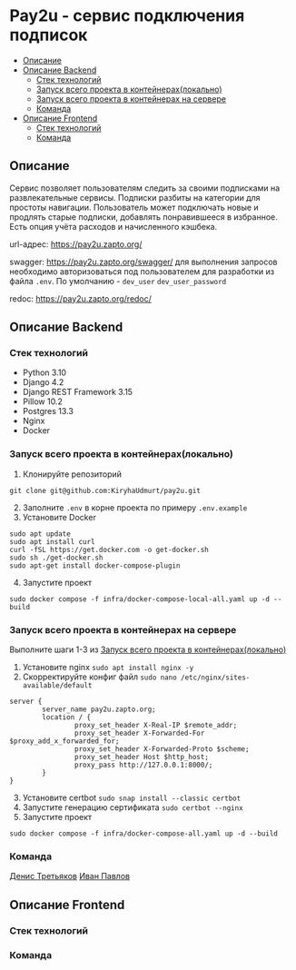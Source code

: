 # Pay2u - сервис подключения подписок

- [Описание](#desc)
- [Описание Backend](#desc-backend)
    - [Стек технологий](#stack-backend)
    - [Запуск всего проекта в контейнерах(локально)](#all-local)
    - [Запуск всего проекта в контейнерах на сервере](#all-local-server)
    - [Команда](#team-backend)
- [Описание Frontend](#desc-frontend)
    - [Стек технологий](#stack-frontend)
    - [Команда](#team-frontend)

## Описание <a id="desc"></a>
Сервис позволяет пользователям следить за своими подписками на развлекательные сервисы. Подписки разбиты на категории для простоты навигации. Пользователь может подключать новые и продлять старые подписки, добавлять понравившееся в избранное. Есть опция учёта расходов и начисленного кэшбека.

url-адрес: https://pay2u.zapto.org/

swagger: https://pay2u.zapto.org/swagger/
для выполнения запросов необходимо авторизоваться под пользователем для разработки из файла `.env`. По умолчанию - `dev_user` `dev_user_password`

redoc: https://pay2u.zapto.org/redoc/

## Описание Backend <a id="desc-backend"></a>

### Стек технологий <a id="stack-backend"></a>
 - Python 3.10
 - Django 4.2
 - Django REST Framework 3.15
 - Pillow 10.2
 - Postgres 13.3
 - Nginx
 - Docker

### Запуск всего проекта в контейнерах(локально) <a id="all-local"></a>
1. Клонируйте репозиторий
```
git clone git@github.com:KiryhaUdmurt/pay2u.git
```
2. Заполните `.env` в корне проекта по примеру `.env.example`
3. Установите Docker
```
sudo apt update
sudo apt install curl
curl -fSL https://get.docker.com -o get-docker.sh
sudo sh ./get-docker.sh
sudo apt-get install docker-compose-plugin
```
4. Запустите проект
```
sudo docker compose -f infra/docker-compose-local-all.yaml up -d --build
```

### Запуск всего проекта в контейнерах на сервере  <a id="all-local-server"></a>
Выполните шаги 1-3 из [Запуск всего проекта в контейнерах(локально)](#all-local)

1. Установите nginx `sudo apt install nginx -y`
2. Скорректируйте конфиг файл `sudo nano /etc/nginx/sites-available/default`
```
server {
        server_name pay2u.zapto.org;
        location / {
                proxy_set_header X-Real-IP $remote_addr;
                proxy_set_header X-Forwarded-For $proxy_add_x_forwarded_for;
                proxy_set_header X-Forwarded-Proto $scheme;
                proxy_set_header Host $http_host;
                proxy_pass http://127.0.0.1:8000/;
        }
}
```
3. Установите certbot `sudo snap install --classic certbot`
4. Запустите генерацию сертификата `sudo certbot --nginx `
5. Запустите проект
```
sudo docker compose -f infra/docker-compose-all.yaml up -d --build
```

### Команда <a id="team-backend"></a>
[Денис Третьяков](https://github.com/dentretyakoff)
[Иван Павлов](https://github.com/ivnpvl)


## Описание Frontend <a id="desc-frontend"></a>


### Стек технологий <a id="stack-frontend"></a>


### Команда <a id="team-frontend"></a>


